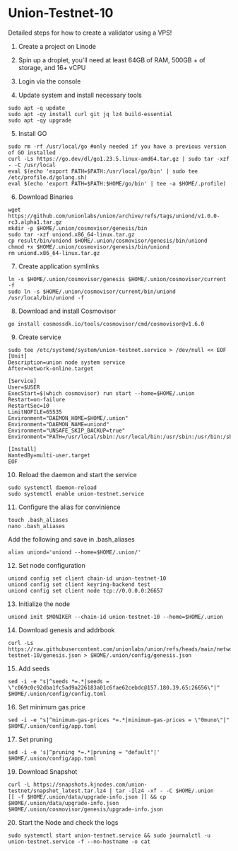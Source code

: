 # Union-Testnet-10
Detailed steps for how to create a validator using a VPS!

1. Create a project on Linode

2. Spin up a droplet, you'll need at least 64GB of RAM, 500GB + of storage, and 16+ vCPU

3. Login via the console

4. Update system and install necessary tools
```
sudo apt -q update
sudo apt -qy install curl git jq lz4 build-essential
sudo apt -qy upgrade
```
5. Install GO
```
sudo rm -rf /usr/local/go #only needed if you have a previous version of GO installed
curl -Ls https://go.dev/dl/go1.23.5.linux-amd64.tar.gz | sudo tar -xzf - -C /usr/local
eval $(echo 'export PATH=$PATH:/usr/local/go/bin' | sudo tee /etc/profile.d/golang.sh)
eval $(echo 'export PATH=$PATH:$HOME/go/bin' | tee -a $HOME/.profile)
```
6. Download Binaries
```
wget https://github.com/unionlabs/union/archive/refs/tags/uniond/v1.0.0-rc3.alpha1.tar.gz
mkdir -p $HOME/.union/cosmovisor/genesis/bin
sudo tar -xzf uniond.x86_64-linux.tar.gz
cp result/bin/uniond $HOME/.union/cosmovisor/genesis/bin/uniond
chmod +x $HOME/.union/cosmovisor/genesis/bin/uniond
rm uniond.x86_64-linux.tar.gz
```
7. Create application symlinks
```
ln -s $HOME/.union/cosmovisor/genesis $HOME/.union/cosmovisor/current -f
sudo ln -s $HOME/.union/cosmovisor/current/bin/uniond /usr/local/bin/uniond -f
```
8. Download and install Cosmovisor
```
go install cosmossdk.io/tools/cosmovisor/cmd/cosmovisor@v1.6.0
```
9. Create service
```
sudo tee /etc/systemd/system/union-testnet.service > /dev/null << EOF
[Unit]
Description=union node system service
After=network-online.target

[Service]
User=$USER
ExecStart=$(which cosmovisor) run start --home=$HOME/.union
Restart=on-failure
RestartSec=10
LimitNOFILE=65535
Environment="DAEMON_HOME=$HOME/.union"
Environment="DAEMON_NAME=uniond"
Environment="UNSAFE_SKIP_BACKUP=true"
Environment="PATH=/usr/local/sbin:/usr/local/bin:/usr/sbin:/usr/bin:/sbin:/bin:/usr/games:/usr/local/games:/snap/bin:$HOME/.union/cosmovisor/current/bin"

[Install]
WantedBy=multi-user.target
EOF
```
10. Reload the daemon and start the service
```
sudo systemctl daemon-reload
sudo systemctl enable union-testnet.service
```
11. Configure the alias for convinience
```
touch .bash_aliases
nano .bash_aliases
```
Add the following and save in .bash_aliases
```
alias uniond='uniond --home=$HOME/.union/'
```
12. Set node configuration
```
uniond config set client chain-id union-testnet-10
uniond config set client keyring-backend test
uniond config set client node tcp://0.0.0.0:26657
```
13. Initialize the node
```
uniond init $MONIKER --chain-id union-testnet-10 --home=$HOME/.union
```
14. Download genesis and addrbook
```
curl -Ls https://raw.githubusercontent.com/unionlabs/union/refs/heads/main/networks/genesis/union-testnet-10/genesis.json > $HOME/.union/config/genesis.json
```
15. Add seeds
```
sed -i -e "s|^seeds *=.*|seeds = \"c069c0c92dba1fc5ad9a226183a01c6fae62cebdc@157.180.39.65:26656\"|" $HOME/.union/config/config.toml
```
16. Set minimum gas price
```
sed -i -e "s|^minimum-gas-prices *=.*|minimum-gas-prices = \"0muno\"|" $HOME/.union/config/app.toml
```
17. Set pruning
```
sed -i -e 's|^pruning *=.*|pruning = "default"|' $HOME/.union/config/app.toml
```
19. Download Snapshot
```
curl -L https://snapshots.kjnodes.com/union-testnet/snapshot_latest.tar.lz4 | tar -Ilz4 -xf - -C $HOME/.union
[[ -f $HOME/.union/data/upgrade-info.json ]] && cp $HOME/.union/data/upgrade-info.json $HOME/.union/cosmovisor/genesis/upgrade-info.json
```
20. Start the Node and check the logs
```
sudo systemctl start union-testnet.service && sudo journalctl -u union-testnet.service -f --no-hostname -o cat
```
